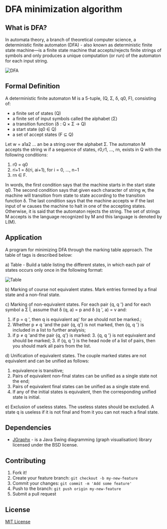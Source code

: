 DFA minimization algorithm
=========

## What is DFA?

In automata theory, a branch of theoretical computer science, a deterministic finite automaton (DFA) - also known as deterministic finite state machine—is a finite state machine that accepts/rejects finite strings of symbols and only produces a unique computation (or run) of the automaton for each input string.

![DFA](https://raw.githubusercontent.com/kessiler/DFA/master/resources/dfaExample.png)

## Formal Definition

A deterministic finite automaton M is a 5-tuple, (Q, Σ, δ, q0, F), consisting of:

  * a finite set of states (Q)
  * a finite set of input symbols called the alphabet (Σ)
  * a transition function (δ : Q × Σ → Q)
  * a start state (q0 ∈ Q)
  * a set of accept states (F ⊆ Q)

Let w = a1a2 ... an be a string over the alphabet Σ. The automaton M accepts the string w if a sequence of states, r0,r1, ..., rn, exists in Q with the following conditions:

  1. r0 = q0
  2. ri+1 = δ(ri, ai+1), for i = 0, ..., n−1
  3. rn ∈ F.

In words, the first condition says that the machine starts in the start state q0. The second condition says that given each character of string w, the machine will transition from state to state according to the transition function δ. The last condition says that the machine accepts w if the last input of w causes the machine to halt in one of the accepting states. Otherwise, it is said that the automaton rejects the string. The set of strings M accepts is the language recognized by M and this language is denoted by L(M).


## Application


A program for minimizing DFA through the marking table approach. The table of tags is described below:

a) Table - Build a table listing the different states, in which each pair of states occurs only once in the following format:

![Table](https://raw.githubusercontent.com/kessiler/DFA/master/resources/tagTable.png)

b) Marking of course not equivalent states. Mark entries formed by a final state and a non-final state.

c) Marking of non-equivalent states. For each pair {q, q '} and for each symbol a Σ Î, assume that δ (q, a) = p and δ (q ', a) = v and:
  1.  if p = q ', then q is equivalent aq' for ae should not be marked.; 
  2. Whether p ≠ q 'and the pair {q, q'} is not marked, then {q, q '} is included in a list to further analysis; 
  3.  if p ≠ q 'and the pair {q, q'} is marked: 
    3. {q, q '} is not equivalent and should be marked; 
    3. if {q, q '} is the head node of a list of pairs, then you should mark all pairs from the list.

d) Unification of equivalent states. The couple marked states are not equivalent and can be unified as follows: 
  1. equivalence is transitive; 
  2. Pairs of equivalent non-final states can be unified as a single state not the end; 
  3. Pairs of equivalent final states can be unified as a single state end. 
  4. If any of the initial states is equivalent, then the corresponding unified state is initial.

e) Exclusion of useless states. The useless states should be excluded. A state q is useless if it is not final and from it you can not reach a final state.


## Dependencies


* [JGraphx](https://github.com/jgraph/jgraphx) - is a Java Swing diagramming (graph visualisation) library licensed under the BSD license.


## Contributing

1. Fork it!
2. Create your feature branch: `git checkout -b my-new-feature`
3. Commit your changes: `git commit -m 'Add some feature'`
4. Push to the branch: `git push origin my-new-feature`
5. Submit a pull request

## License

[MIT License](http://opensource.org/licenses/MIT)
